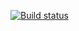 [![Build status](https://ci.appveyor.com/api/projects/status/pkkdt7re7gkgfww8/branch/main?svg=true)](https://ci.appveyor.com/project/kamizinatulina/pageobject/branch/main)

